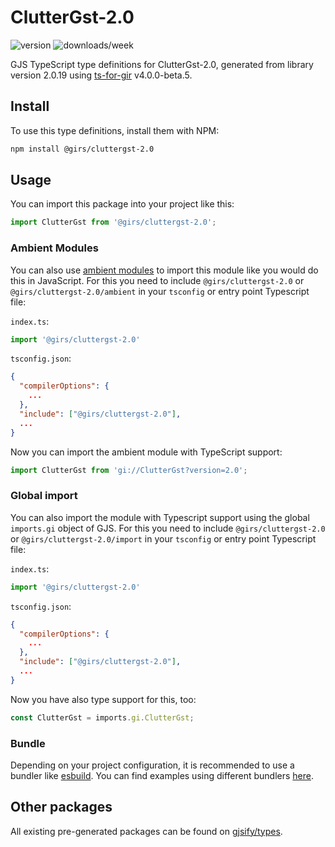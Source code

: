 
# ClutterGst-2.0

![version](https://img.shields.io/npm/v/@girs/cluttergst-2.0)
![downloads/week](https://img.shields.io/npm/dw/@girs/cluttergst-2.0)


GJS TypeScript type definitions for ClutterGst-2.0, generated from library version 2.0.19 using [ts-for-gir](https://github.com/gjsify/ts-for-gir) v4.0.0-beta.5.


## Install

To use this type definitions, install them with NPM:
```bash
npm install @girs/cluttergst-2.0
```

## Usage

You can import this package into your project like this:
```ts
import ClutterGst from '@girs/cluttergst-2.0';
```

### Ambient Modules

You can also use [ambient modules](https://github.com/gjsify/ts-for-gir/tree/main/packages/cli#ambient-modules) to import this module like you would do this in JavaScript.
For this you need to include `@girs/cluttergst-2.0` or `@girs/cluttergst-2.0/ambient` in your `tsconfig` or entry point Typescript file:

`index.ts`:
```ts
import '@girs/cluttergst-2.0'
```

`tsconfig.json`:
```json
{
  "compilerOptions": {
    ...
  },
  "include": ["@girs/cluttergst-2.0"],
  ...
}
```

Now you can import the ambient module with TypeScript support: 

```ts
import ClutterGst from 'gi://ClutterGst?version=2.0';
```

### Global import

You can also import the module with Typescript support using the global `imports.gi` object of GJS.
For this you need to include `@girs/cluttergst-2.0` or `@girs/cluttergst-2.0/import` in your `tsconfig` or entry point Typescript file:

`index.ts`:
```ts
import '@girs/cluttergst-2.0'
```

`tsconfig.json`:
```json
{
  "compilerOptions": {
    ...
  },
  "include": ["@girs/cluttergst-2.0"],
  ...
}
```

Now you have also type support for this, too:

```ts
const ClutterGst = imports.gi.ClutterGst;
```

### Bundle

Depending on your project configuration, it is recommended to use a bundler like [esbuild](https://esbuild.github.io/). You can find examples using different bundlers [here](https://github.com/gjsify/ts-for-gir/tree/main/examples).

## Other packages

All existing pre-generated packages can be found on [gjsify/types](https://github.com/gjsify/types).

